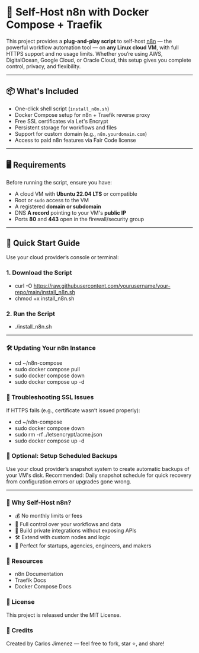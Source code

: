 # 🚀 Self-Host n8n with Docker Compose + Traefik

This project provides a **plug-and-play script** to self-host [n8n](https://n8n.io) — the powerful workflow automation tool — on **any Linux cloud VM**, with full HTTPS support and no usage limits. Whether you’re using AWS, DigitalOcean, Google Cloud, or Oracle Cloud, this setup gives you complete control, privacy, and flexibility.

---

## 📦 What's Included

- One-click shell script (`install_n8n.sh`)
- Docker Compose setup for n8n + Traefik reverse proxy
- Free SSL certificates via Let's Encrypt
- Persistent storage for workflows and files
- Support for custom domain (e.g., `n8n.yourdomain.com`)
- Access to paid n8n features via Fair Code license

---

## 🖥 Requirements

Before running the script, ensure you have:

- A cloud VM with **Ubuntu 22.04 LTS** or compatible
- Root or `sudo` access to the VM
- A registered **domain or subdomain**
- DNS **A record** pointing to your VM's **public IP**
- Ports **80** and **443** open in the firewall/security group

---

## 🚀 Quick Start Guide

Use your cloud provider’s console or terminal:

### 1. Download the Script
- curl -O https://raw.githubusercontent.com/yourusername/your-repo/main/install_n8n.sh
- chmod +x install_n8n.sh

### 2. Run the Script
- ./install_n8n.sh

---

### 🛠 Updating Your n8n Instance
- cd ~/n8n-compose
- sudo docker compose pull
- sudo docker compose down
- sudo docker compose up -d

### 🔧 Troubleshooting SSL Issues
If HTTPS fails (e.g., certificate wasn’t issued properly):
- cd ~/n8n-compose
- sudo docker compose down
- sudo rm -rf ./letsencrypt/acme.json
- sudo docker compose up -d

### 💾 Optional: Setup Scheduled Backups
Use your cloud provider’s snapshot system to create automatic backups of your VM's disk.
Recommended: Daily snapshot schedule for quick recovery from configuration errors or upgrades gone wrong.

---

### 🧠 Why Self-Host n8n?
- 💰 No monthly limits or fees
- 🔐 Full control over your workflows and data
- 🧱 Build private integrations without exposing APIs
- 🛠 Extend with custom nodes and logic
- 🚀 Perfect for startups, agencies, engineers, and makers

### 📘 Resources
- n8n Documentation
- Traefik Docs
- Docker Compose Docs

### 📄 License
This project is released under the MIT License.

### 🙌 Credits
Created by Carlos Jimenez — feel free to fork, star ⭐, and share!
